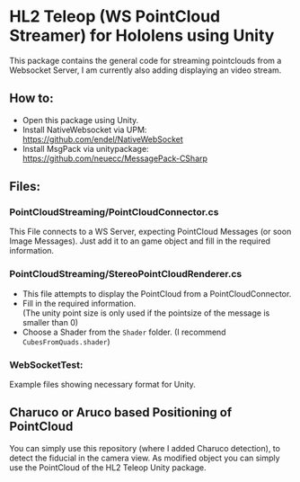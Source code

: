 # HL2 Teleop (WS PointCloud Streamer) for Hololens using Unity

This package contains the general code for streaming pointclouds from a Websocket Server, I am currently also adding displaying an video stream.

## How to:
* Open this package using Unity.
* Install NativeWebsocket via UPM: https://github.com/endel/NativeWebSocket
* Install MsgPack via unitypackage: https://github.com/neuecc/MessagePack-CSharp

## Files:
### PointCloudStreaming/PointCloudConnector.cs
This File connects to a WS Server, expecting PointCloud Messages (or soon Image Messages). Just add it to an game object and fill in the required information. 

### PointCloudStreaming/StereoPointCloudRenderer.cs
* This file attempts to display the PointCloud from a PointCloudConnector.
* Fill in the required information. <br/> (The unity point size is only used if the pointsize of the message is smaller than 0)
* Choose a Shader from the `Shader` folder. (I recommend `CubesFromQuads.shader`)

### WebSocketTest: 
Example files showing necessary format for Unity.

## Charuco or Aruco based Positioning of PointCloud
You can simply use this repository (where I added Charuco detection), to detect the fiducial in the camera view. As modified object you can simply use the PointCloud of the HL2 Teleop Unity package.
